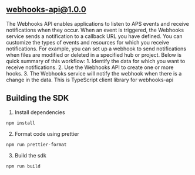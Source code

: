 ## webhooks-api@1.0.0

The Webhooks API enables applications to listen to APS events and receive notifications when they occur. When an event is triggered, the Webhooks service sends a notification to a callback URL you have defined.  You can customize the types of events and resources for which you receive notifications. For example, you can set up a webhook to send notifications when files are modified or deleted in a specified hub or project.  Below is quick summary of this workflow:  1. Identify the data for which you want to receive notifications. 2. Use the Webhooks API to create one or more hooks. 3. The Webhooks service will notify the webhook when there is a change in the data. 
This is TypeScript client library for webhooks-api

## Building the SDK
1. Install dependencies
```
npm install
```
2. Format code using prettier
```
npm run prettier-format
```
3. Build the sdk
```
npm run build
```
